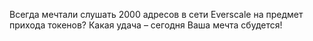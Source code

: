 Всегда мечтали слушать 2000 адресов в сети Everscale на предмет прихода токенов? Какая удача – сегодня Ваша мечта сбудется!